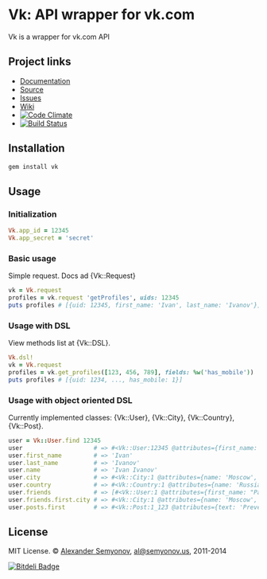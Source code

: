 # Vk: API wrapper for vk.com

Vk is a wrapper for vk.com API

## Project links

* [Documentation](http://rubydoc.info/gems/vk)
* [Source](https://github.com/alsemyonov/vk)
* [Issues](https://github.com/alsemyonov/vk/issues)
* [Wiki](https://github.com/alsemyonov/vk/wiki)
* [![Code Climate](https://codeclimate.com/github/alsemyonov/vk.png)](https://codeclimate.com/github/alsemyonov/vk)
* [![Build Status](https://travis-ci.org/alsemyonov/vk.png?branch=master)](https://travis-ci.org/alsemyonov/vk)

## Installation

```bash
gem install vk
```

## Usage

### Initialization

```ruby
Vk.app_id = 12345
Vk.app_secret = 'secret'
```

### Basic usage

Simple request. Docs ad {Vk::Request}

```ruby
vk = Vk.request
profiles = vk.request 'getProfiles', uids: 12345
puts profiles # [{uid: 12345, first_name: 'Ivan', last_name: 'Ivanov'}]
```

### Usage with DSL

View methods list at {Vk::DSL}.

```ruby
Vk.dsl!
vk = Vk.request
profiles = vk.get_profiles([123, 456, 789], fields: %w('has_mobile'))
puts profiles # [{uid: 1234, ..., has_mobile: 1}]
```

### Usage with object oriented DSL

Currently implemented classes: {Vk::User}, {Vk::City}, {Vk::Country}, {Vk::Post}.

```ruby
user = Vk::User.find 12345
user                    # => #<Vk::User:12345 @attributes={first_name: 'Ivan', last_name: 'Ivanov', uid: 12345}>
user.first_name         # => 'Ivan'
user.last_name          # => 'Ivanov'
user.name               # => 'Ivan Ivanov'
user.city               # => #<Vk::City:1 @attributes={name: 'Moscow', cid: 1}>
user.country            # => #<Vk::Country:1 @attributes={name: 'Russia', cid: 1}>
user.friends            # => [#<Vk::User:1 @attributes={first_name: "Pavel", last_name: "Durov", uid: 1}>, ...]
user.friends.first.city # => #<Vk::City:1 @attributes={name: 'Moscow', cid: 1}>
user.posts.first        # => #<Vk::Post:1_123 @attributes={text: 'Preved!11'}>
```

## License

MIT License. © [Alexander Semyonov](http://al.semyonov.us/), <al@semyonov.us>, 2011-2014

[![Bitdeli Badge](https://d2weczhvl823v0.cloudfront.net/alsemyonov/vk/trend.png)](https://bitdeli.com/free "Bitdeli Badge")
